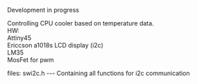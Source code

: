 Development in progress

Controlling CPU cooler based on temperature data.<br>
HW:<br>
Attiny45<br>
Ericcson a1018s LCD display (i2c)<br>
LM35<br>
MosFet for pwm <br>

files:
swi2c.h --- Containing all functions for i2c communication
